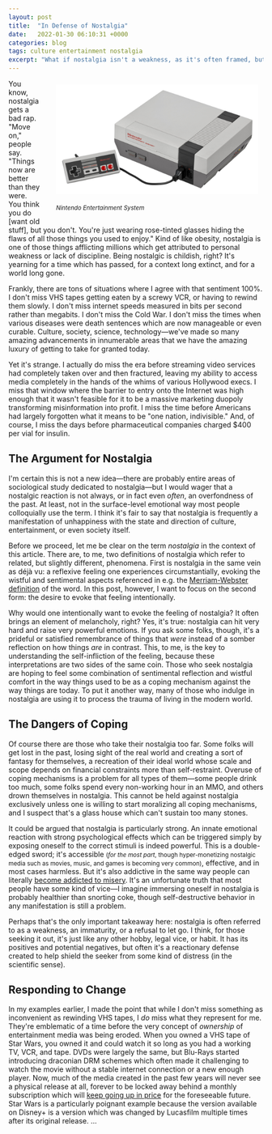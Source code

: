 ```yaml
---
layout: post
title:  "In Defense of Nostalgia"
date:   2022-01-30 06:10:31 +0000
categories: blog
tags: culture entertainment nostalgia
excerpt: "What if nostalgia isn't a weakness, as it's often framed, but instead a response to the direction of culture?"
---
```


<div style="float: right; padding: 10px 10px 10px 30px; min-width: 100px; max-width: 400px;">
    <img src="/images/nes-console.jpg" />
    <figcaption>
        <div><p><small><em>Nintendo Entertainment System</em></small></p></div>
    </figcaption>
</div>

You know, nostalgia gets a bad rap. "Move on," people say. "Things now are better than they were. You think you do [want old stuff], but you don't. You're just wearing rose-tinted glasses hiding the flaws of all those things you used to enjoy." Kind of like obesity, nostalgia is one of those things afflicting millions which get attributed to personal weakness or lack of discipline. Being nostalgic is childish, right? It's yearning for a time which has passed, for a context long extinct, and for a world long gone.

Frankly, there are tons of situations where I agree with that sentiment 100%. I don't miss VHS tapes getting eaten by a screwy VCR, or having to rewind them slowly. I don't miss internet speeds measured in bits per second rather than megabits. I don't miss the Cold War. I don't miss the times when various diseases were death sentences which are now manageable or even curable. Culture, society, science, technology—we've made so many amazing advancements in innumerable areas that we have the amazing luxury of getting to take for granted today. 

Yet it's strange. I actually do miss the era before streaming video services had completely taken over and then fractured, leaving my ability to access media completely in the hands of the whims of various Hollywood execs. I miss that window where the barrier to entry onto the Internet was high enough that it wasn't feasible for it to be a massive marketing duopoly transforming misinformation into profit. I miss the time before Americans had largely forgotten what it means to be "one nation, indivisible." And, of course, I miss the days before pharmaceutical companies charged $400 per vial for insulin.

## The Argument for Nostalgia

I'm certain this is not a new idea—there are probably entire areas of sociological study dedicated to nostalgia—but I would wager that a nostalgic reaction is not always, or in fact even _often_, an overfondness of the past. At least, not in the surface-level emotional way most people colloquially use the term. I think it's fair to say that nostalgia is frequently a manifestation of unhappiness with the state and direction of culture, entertainment, or even society itself.

Before we proceed, let me be clear on the term _nostalgia_ in the context of this article. There are, to me, two definitions of nostalgia which refer to related, but slightly different, phenomena. First is nostalgia in the same vein as déjà vu: a reflexive feeling one experiences circumstantially, evoking the wistful and sentimental aspects referenced in e.g. the [Merriam-Webster definition](https://www.merriam-webster.com/dictionary/nostalgia) of the word. In this post, however, I want to focus on the second form: the desire to evoke that feeling intentionally.

Why would one intentionally want to evoke the feeling of nostalgia? It often brings an element of melancholy, right? Yes, it's true: nostalgia can hit very hard and raise very powerful emotions. If you ask some folks, though, it's a prideful or satisfied remembrance of things that _were_ instead of a somber reflection on how things _are_ in contrast. This, to me, is the key to understanding the self-infliction of the feeling, because these interpretations are two sides of the same coin. Those who seek nostalgia are hoping to feel some combination of sentimental reflection and wistful comfort in the way things used to be as a coping mechanism against the way things are today. To put it another way, many of those who indulge in nostalgia are using it to process the trauma of living in the modern world.

## The Dangers of Coping

Of course there are those who take their nostalgia too far. Some folks will get lost in the past, losing sight of the real world and creating a sort of fantasy for themselves, a recreation of their ideal world whose scale and scope depends on financial constraints more than self-restraint. Overuse of coping mechanisms is a problem for all types of them—some people drink too much, some folks spend every non-working hour in an MMO, and others drown themselves in nostalgia. This cannot be held against nostalgia exclusively unless one is willing to start moralizing all coping mechanisms, and I suspect that's a glass house which can't sustain too many stones.

It could be argued that nostalgia is particularly strong. An innate emotional reaction with strong psychological effects which can be triggered simply by exposing oneself to the correct stimuli is indeed powerful. This is a double-edged sword; it's accessible <small>(_for the most part_, though hyper-monetizing nostalgic media such as movies, music, and games is becoming very common)</small>, effective, and in most cases harmless. But it's also addictive in the same way people can literally [become addicted to misery](https://www.psychologytoday.com/us/blog/where-science-meets-the-steps/201403/are-you-addicted-unhappiness). It's an unfortunate truth that most people have some kind of vice—I imagine immersing oneself in nostalgia is probably healthier than snorting coke, though self-destructive behavior in any manifestation is still a problem.

Perhaps that's the only important takeaway here: nostalgia is often referred to as a weakness, an immaturity, or a refusal to let go. I think, for those seeking it out, it's just like any other hobby, legal vice, or habit. It has its positives and potential negatives, but often it's a reactionary defense created to help shield the seeker from some kind of distress (in the scientific sense).

## Responding to Change

In my examples earlier, I made the point that while I don't miss something as inconvenient as rewinding VHS tapes, I _do_ miss what they represent for me. They're emblematic of a time before the very concept of _ownership_ of entertainment media was being eroded. When you owned a VHS tape of Star Wars, you owned it and could watch it so long as you had a working TV, VCR, and tape. DVDs were largely the same, but Blu-Rays started introducing draconian DRM schemes which often made it challenging to watch the movie without a stable internet connection or a new enough player. Now, much of the media created in the past few years will never see a physical release at all, forever to be locked away behind a monthly subscription which will [keep going up in price](https://www.theverge.com/2022/1/14/22884263/netflix-price-increases-2021-us-canada-all-plans-hd-4k) for the foreseeable future. Star Wars is a particularly poignant example because the version available on Disney+ is a version which was changed by Lucasfilm multiple times after its original release. ...